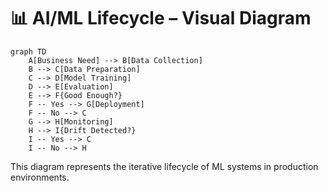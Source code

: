 
# 📊 AI/ML Lifecycle – Visual Diagram

```mermaid
graph TD
    A[Business Need] --> B[Data Collection]
    B --> C[Data Preparation]
    C --> D[Model Training]
    D --> E[Evaluation]
    E --> F{Good Enough?}
    F -- Yes --> G[Deployment]
    F -- No --> C
    G --> H[Monitoring]
    H --> I{Drift Detected?}
    I -- Yes --> C
    I -- No --> H
```

This diagram represents the iterative lifecycle of ML systems in production environments.
